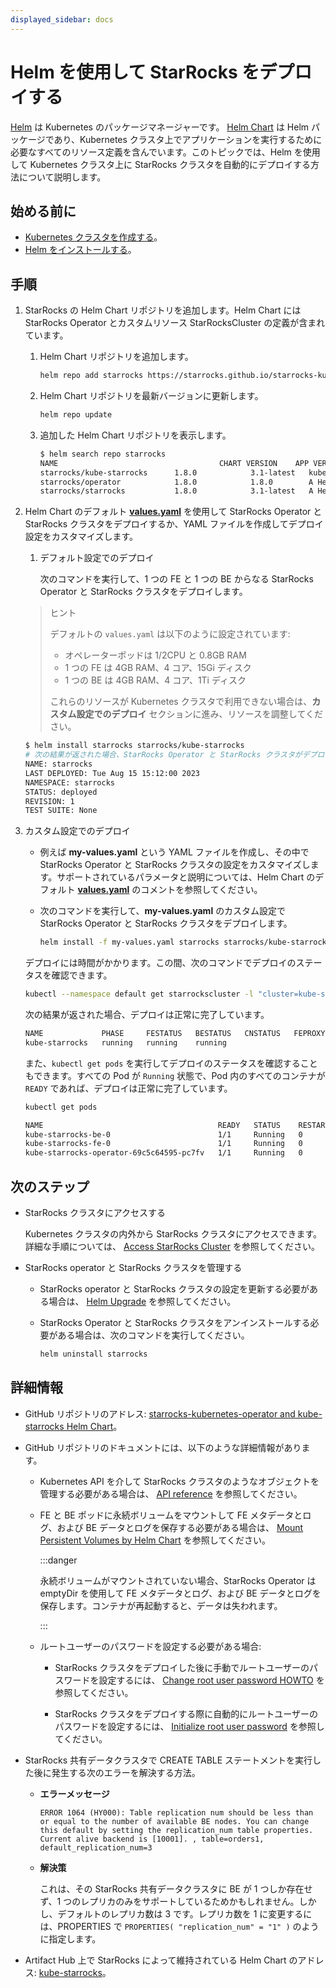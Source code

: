 ```yaml
---
displayed_sidebar: docs
---
```


# Helm を使用して StarRocks をデプロイする

[Helm](https://helm.sh/) は Kubernetes のパッケージマネージャーです。 [Helm Chart](https://helm.sh/docs/topics/charts/) は Helm パッケージであり、Kubernetes クラスタ上でアプリケーションを実行するために必要なすべてのリソース定義を含んでいます。このトピックでは、Helm を使用して Kubernetes クラスタ上に StarRocks クラスタを自動的にデプロイする方法について説明します。

## 始める前に

- [Kubernetes クラスタを作成する](./sr_operator.md#create-kubernetes-cluster)。
- [Helm をインストールする](https://helm.sh/docs/intro/quickstart/)。

## 手順

1. StarRocks の Helm Chart リポジトリを追加します。Helm Chart には StarRocks Operator とカスタムリソース StarRocksCluster の定義が含まれています。
   1. Helm Chart リポジトリを追加します。

      ```Bash
      helm repo add starrocks https://starrocks.github.io/starrocks-kubernetes-operator
      ```

   2. Helm Chart リポジトリを最新バージョンに更新します。

      ```Bash
      helm repo update
      ```

   3. 追加した Helm Chart リポジトリを表示します。

      ```Bash
      $ helm search repo starrocks
      NAME                                    CHART VERSION    APP VERSION  DESCRIPTION
      starrocks/kube-starrocks      1.8.0            3.1-latest   kube-starrocks includes two subcharts, starrock...
      starrocks/operator            1.8.0            1.8.0        A Helm chart for StarRocks operator
      starrocks/starrocks           1.8.0            3.1-latest   A Helm chart for StarRocks cluster
      ```

2. Helm Chart のデフォルト **[values.yaml](https://github.com/StarRocks/starrocks-kubernetes-operator/blob/main/helm-charts/charts/kube-starrocks/values.yaml)** を使用して StarRocks Operator と StarRocks クラスタをデプロイするか、YAML ファイルを作成してデプロイ設定をカスタマイズします。
   1. デフォルト設定でのデプロイ

      次のコマンドを実行して、1 つの FE と 1 つの BE からなる StarRocks Operator と StarRocks クラスタをデプロイします。
   > ヒント
   >
   > デフォルトの `values.yaml` は以下のように設定されています:
   > - オペレーターポッドは 1/2CPU と 0.8GB RAM
   > - 1 つの FE は 4GB RAM、4 コア、15Gi ディスク
   > - 1 つの BE は 4GB RAM、4 コア、1Ti ディスク
   >
   > これらのリソースが Kubernetes クラスタで利用できない場合は、**カスタム設定でのデプロイ** セクションに進み、リソースを調整してください。

      ```Bash
      $ helm install starrocks starrocks/kube-starrocks
      # 次の結果が返された場合、StarRocks Operator と StarRocks クラスタがデプロイ中です。
      NAME: starrocks
      LAST DEPLOYED: Tue Aug 15 15:12:00 2023
      NAMESPACE: starrocks
      STATUS: deployed
      REVISION: 1
      TEST SUITE: None
      ```

3. カスタム設定でのデプロイ
   - 例えば **my-values.yaml** という YAML ファイルを作成し、その中で StarRocks Operator と StarRocks クラスタの設定をカスタマイズします。サポートされているパラメータと説明については、Helm Chart のデフォルト **[values.yaml](https://github.com/StarRocks/starrocks-kubernetes-operator/blob/main/helm-charts/charts/kube-starrocks/values.yaml)** のコメントを参照してください。
   - 次のコマンドを実行して、**my-values.yaml** のカスタム設定で StarRocks Operator と StarRocks クラスタをデプロイします。

     ```bash
     helm install -f my-values.yaml starrocks starrocks/kube-starrocks
     ```

    デプロイには時間がかかります。この間、次のコマンドでデプロイのステータスを確認できます。

    ```bash
    kubectl --namespace default get starrockscluster -l "cluster=kube-starrocks"
    ```
    次の結果が返された場合、デプロイは正常に完了しています。
   
    ```bash
    NAME             PHASE     FESTATUS   BESTATUS   CNSTATUS   FEPROXYSTATUS
    kube-starrocks   running   running    running
    ```

    また、`kubectl get pods` を実行してデプロイのステータスを確認することもできます。すべての Pod が `Running` 状態で、Pod 内のすべてのコンテナが `READY` であれば、デプロイは正常に完了しています。

    ```bash
    kubectl get pods
    ```

    ```bash
    NAME                                       READY   STATUS    RESTARTS   AGE
    kube-starrocks-be-0                        1/1     Running   0          2m50s
    kube-starrocks-fe-0                        1/1     Running   0          4m31s
    kube-starrocks-operator-69c5c64595-pc7fv   1/1     Running   0          4m50s
    ```

## 次のステップ

- StarRocks クラスタにアクセスする

  Kubernetes クラスタの内外から StarRocks クラスタにアクセスできます。詳細な手順については、 [Access StarRocks Cluster](./sr_operator.md#access-starrocks-cluster) を参照してください。

- StarRocks operator と StarRocks クラスタを管理する

  - StarRocks operator と StarRocks クラスタの設定を更新する必要がある場合は、 [Helm Upgrade](https://helm.sh/docs/helm/helm_upgrade/) を参照してください。
  - StarRocks Operator と StarRocks クラスタをアンインストールする必要がある場合は、次のコマンドを実行してください。

    ```bash
    helm uninstall starrocks
    ```

## 詳細情報

- GitHub リポジトリのアドレス: [starrocks-kubernetes-operator and kube-starrocks Helm Chart](https://github.com/StarRocks/starrocks-kubernetes-operator)。

- GitHub リポジトリのドキュメントには、以下のような詳細情報があります。

  - Kubernetes API を介して StarRocks クラスタのようなオブジェクトを管理する必要がある場合は、 [API reference](https://github.com/StarRocks/starrocks-kubernetes-operator/blob/main/doc/api.md) を参照してください。

  - FE と BE ポッドに永続ボリュームをマウントして FE メタデータとログ、および BE データとログを保存する必要がある場合は、 [Mount Persistent Volumes by Helm Chart](https://github.com/StarRocks/starrocks-kubernetes-operator/blob/main/doc/mount_persistent_volume_howto.md#2-mounting-persistent-volumes-by-helm-chart) を参照してください。

    :::danger

    永続ボリュームがマウントされていない場合、StarRocks Operator は emptyDir を使用して FE メタデータとログ、および BE データとログを保存します。コンテナが再起動すると、データは失われます。

    :::

  - ルートユーザーのパスワードを設定する必要がある場合:

    - StarRocks クラスタをデプロイした後に手動でルートユーザーのパスワードを設定するには、 [Change root user password HOWTO](https://github.com/StarRocks/starrocks-kubernetes-operator/blob/main/doc/change_root_password_howto.md) を参照してください。

    - StarRocks クラスタをデプロイする際に自動的にルートユーザーのパスワードを設定するには、 [Initialize root user password](https://github.com/StarRocks/starrocks-kubernetes-operator/blob/main/doc/initialize_root_password_howto.md) を参照してください。

- StarRocks 共有データクラスタで CREATE TABLE ステートメントを実行した後に発生する次のエラーを解決する方法。

  - **エラーメッセージ**

      ```plaintext
      ERROR 1064 (HY000): Table replication num should be less than or equal to the number of available BE nodes. You can change this default by setting the replication_num table properties. Current alive backend is [10001]. , table=orders1, default_replication_num=3
      ```

  - **解決策**

       これは、その StarRocks 共有データクラスタに BE が 1 つしか存在せず、1 つのレプリカのみをサポートしているためかもしれません。しかし、デフォルトのレプリカ数は 3 です。レプリカ数を 1 に変更するには、PROPERTIES で `PROPERTIES( "replication_num" = "1" )` のように指定します。

- Artifact Hub 上で StarRocks によって維持されている Helm Chart のアドレス: [kube-starrocks](https://artifacthub.io/packages/helm/kube-starrocks/kube-starrocks)。